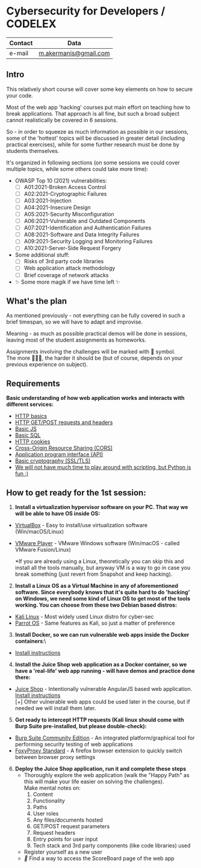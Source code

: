 # Cybersecurity for Developers / CODELEX 
 
| Contact | Data |
|---------| ------ |
| e-mail  | m.akermanis@gmail.com |

## Intro

This relatively short course will cover some key elements on how to secure your code.

Most of the web app 'hacking' courses put main effort on teaching how to break applications.
That approach is all fine, but such a broad subject cannot realistically be covered in 6 sessions.

So - in order to squeeze as much information as possible in our sessions, some of the 'hottest' topics will be discussed in greater detail (including practical exercises), while for some further research must be done by students themselves. 

It's organized in following sections (on some sessions we could cover multiple topics, while some others could take more time):

- OWASP Top 10 (2021) vulnerabilities:
  - [ ]  A01:2021-Broken Access Control
  - [ ]  A02:2021-Cryptographic Failures
  - [ ]  A03:2021-Injection
  - [ ]  A04:2021-Insecure Design
  - [ ]  A05:2021-Security Misconfiguration
  - [ ]  A06:2021-Vulnerable and Outdated Components 
  - [ ]  A07:2021-Identification and Authentication Failures
  - [ ]  A08:2021-Software and Data Integrity Failures
  - [ ]  A09:2021-Security Logging and Monitoring Failures
  - [ ]  A10:2021-Server-Side Request Forgery
- Some additional stuff:
  - [ ]  Risks of 3rd party code libraries
  - [ ]  Web application attack methodology
  - [ ]  Brief coverage of network attacks
- ✨ Some more magik if we have time left ✨

## What's the plan
As mentioned previously - not everything can be fully covered in such a brief timespan, so we will have to adapt and improvise. 

Meaning - as much as possible practical demos will be done in sessions, leaving most of the student assignments as homeworks.

Assignments involving the challenges will be marked with 👾 symbol.\
The more 👾👾👾, the harder it should be (but of course, depends on your previous experience on subject).

## Requirements

**Basic understanding of how web application works and interacts with different services:**

- [HTTP basics](https://developer.mozilla.org/en-US/docs/Web/HTTP/Basics_of_HTTP)
- [HTTP GET/POST requests and headers](https://developer.mozilla.org/en-US/docs/Web/HTTP/Session)
- [Basic JS](https://developer.mozilla.org/en-US/docs/Learn/JavaScript)
- [Basic SQL](https://www.dataquest.io/blog/sql-basics/)
- [HTTP cookies](https://developer.mozilla.org/en-US/docs/Web/HTTP/Cookies)
- [Cross-Origin Resource Sharing (CORS)](https://developer.mozilla.org/en-US/docs/Web/HTTP/CORS)
- [Application program interface (API)](https://www.techtarget.com/searchapparchitecture/definition/RESTful-API)
- [Basic cryptography (SSL/TLS)](https://developer.mozilla.org/en-US/docs/Web/Security/Transport_Layer_Security)
- [We will not have much time to play around with scripting, but Python is fun :)](https://www.w3schools.com/python/python_intro.asp)

## How to get ready for the 1st session:

1. **Install a virtualization hypervisor software on your PC. That way we will be able to have OS inside OS:**

- [VirtualBox] - Easy to install/use virtualization software (Win/macOS/Linux)
- [VMware Player] - VMware Windows software (Win/macOS - called VMware Fusion/Linux)

    *If you are already using a Linux, theoretically you can skip this and install all the tools manually, but anyway VM is a way to go in case you break something (just revert from Snapshot and keep hacking).

2. **Install a Linux OS as a Virtual Machine in any of aforementioned software. Since everybody knows that it's quite hard to do 'hacking' on Windows, we need some kind of Linux OS to get most of the tools working. You can choose from these two Debian based distros:**
- [Kali Linux] - Most widely used Linux distro for cyber-sec
- [Parrot OS] - Same features as Kali, so just a matter of preference

3. **Install Docker, so we can run vulnerable web apps inside the Docker containers**:\
 * [Install instructions](https://docs.docker.com/engine/install/debian/)
 
4. **Install the Juice Shop web application as a Docker container, so we have a 'real-life' web app running - will have demos and practice done there:**
- [Juice Shop] - Intentionally vulnerable AngularJS based web application.  [Install instructions](/01/resources/juice_shop_install.md)\
[+] Other vulnerable web apps could be used later in the course, but if needed we will install them later.

5. **Get ready to intercept HTTP requests (Kali linux should come with Burp Suite pre-installed, but please double-check):**
- [Burp Suite Community Edition] - An integrated platform/graphical tool for performing security testing of web applications
- [FoxyProxy Standard] - A firefox browser extension to quickly switch between browser proxy settings 

6. **Deploy the Juice Shop application, run it and complete these steps**
   - Thoroughly explore the web application (walk the "Happy Path" as this will make your life easier on solving the challenges). </br>Make mental notes on: 
     1) Content
     2) Functionality
     3) Paths
     4) User roles
     5) Any files/documents hosted
     6) GET/POST request parameters
     7) Request headers
     8) Entry points for user input
     9) Tech stack and 3rd party components (like code libraries) used
   - Register yourself as a new user
   - *👾* Find a way to access the ScoreBoard page of the web app
   
[//]: # (These are reference links used in the body of this note and get stripped out when the markdown processor does its job. There is no need to format nicely because it shouldn't be seen. Thanks SO - http://stackoverflow.com/questions/4823468/store-comments-in-markdown-syntax)

   [Kali Linux]: <https://www.kali.org/get-kali/>
   [Parrot OS]: <https://parrotsec.org/docs/download-parrot.html>
   [VirtualBox]: <https://www.virtualbox.org/wiki/Downloads>
   [VMware Player]: <https://www.vmware.com/se/products/workstation-player/workstation-player-evaluation.html>
   [Juice Shop]: <https://owasp.org/www-project-juice-shop/>
   [Burp Suite Community Edition]: <https://portswigger.net/burp/documentation/desktop/getting-started>
   [FoxyProxy Standard]: <https://addons.mozilla.org/en-US/firefox/addon/foxyproxy-standard/?utm_source=addons.mozilla.org&utm_medium=referral&utm_content=search>
